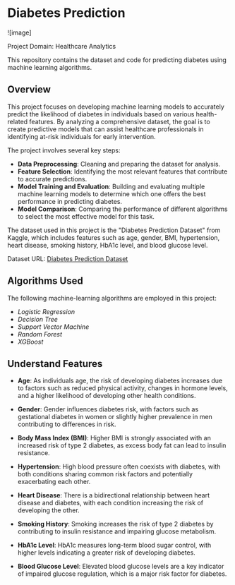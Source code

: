 # Diabetes Prediction

![image]

Project Domain: Healthcare Analytics

This repository contains the dataset and code for predicting diabetes using machine learning algorithms.

## Overview

This project focuses on developing machine learning models to accurately predict the likelihood of diabetes in individuals based on various health-related features. By analyzing a comprehensive dataset, the goal is to create predictive models that can assist healthcare professionals in identifying at-risk individuals for early intervention.

The project involves several key steps:
- **Data Preprocessing**: Cleaning and preparing the dataset for analysis.
- **Feature Selection**: Identifying the most relevant features that contribute to accurate predictions.
- **Model Training and Evaluation**: Building and evaluating multiple machine learning models to determine which one offers the best performance in predicting diabetes.
- **Model Comparison**: Comparing the performance of different algorithms to select the most effective model for this task.

The dataset used in this project is the "Diabetes Prediction Dataset" from Kaggle, which includes features such as age, gender, BMI, hypertension, heart disease, smoking history, HbA1c level, and blood glucose level.

Dataset URL: [Diabetes Prediction Dataset](https://www.kaggle.com/datasets/iammustafatz/diabetes-prediction-dataset)

## Algorithms Used

The following machine-learning algorithms are employed in this project:

* *Logistic Regression*
* *Decision Tree*
* *Support Vector Machine*
* *Random Forest*
* *XGBoost*

## Understand Features 

- **Age**: As individuals age, the risk of developing diabetes increases due to factors such as reduced physical activity, changes in hormone levels, and a higher likelihood of developing other health conditions.

- **Gender**: Gender influences diabetes risk, with factors such as gestational diabetes in women or slightly higher prevalence in men contributing to differences in risk.

- **Body Mass Index (BMI)**: Higher BMI is strongly associated with an increased risk of type 2 diabetes, as excess body fat can lead to insulin resistance.

- **Hypertension**: High blood pressure often coexists with diabetes, with both conditions sharing common risk factors and potentially exacerbating each other.

- **Heart Disease**: There is a bidirectional relationship between heart disease and diabetes, with each condition increasing the risk of developing the other.

- **Smoking History**: Smoking increases the risk of type 2 diabetes by contributing to insulin resistance and impairing glucose metabolism.

- **HbA1c Level**: HbA1c measures long-term blood sugar control, with higher levels indicating a greater risk of developing diabetes.

- **Blood Glucose Level**: Elevated blood glucose levels are a key indicator of impaired glucose regulation, which is a major risk factor for diabetes.

